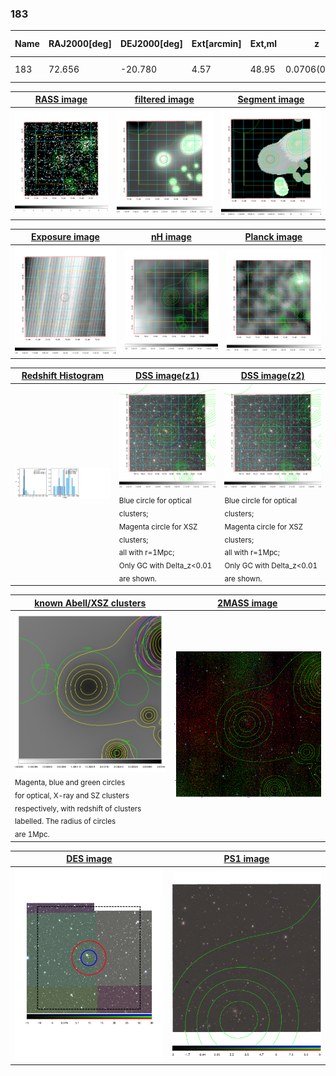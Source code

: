 <div STYLE="page-break-after: always;"></div>

### 183

|Name|RAJ2000[deg]|DEJ2000[deg] |Ext[arcmin]| Ext,ml | z | z_src| C|GC(XSZ,Delta_z<0.01)| GC(OPT,Delta_z<0.01)|GC| R_sig[arcmin] | R500[arcmin] | R500[Mpc]| CRsig[c/s] | CR500[c/s] |L500[1E44 erg/s]|F500[1E-12 erg/s/cm^2]| M500[1E14 Msun]|Tx[keV]|Cnt_sig|Beta|Rc[arcmin]|Comment|Alias|
|---|---|---|---|---|---|------|---|--------|---------|----------|---|---|---|---|---|---|---|---|---|---|---|---|---|---|
|183| 72.656| -20.780| 4.57| 48.95| 0.0706(0.006)| z1, z_opt| S| -| W| N, W| 23.219| 9.072| 0.733| 0.158(0.054)| 0.144(0.049)| 0.307(0.079)| 2.526(0.648)| 1.20(0.16)| 2.45(0.20)| 128.2| 0.638(-0.077+0.120)| 4.600(-1.163+1.574)| -| t233|

|[RASS image](../image/183/183_img.pdf)|[filtered image](../image/183/183_fil.pdf)|[Segment image](../image/183/183_seg.pdf)|
|-------------------|--------------------|-------------------|
| <img src="../image/183/183_img.png" width="300">  | <img src="../image/183/183_fil.png" width="300">   | <img src="../image/183/183_seg.png" width="300">  |

|[Exposure image](../image/183/183_mex.pdf)| [nH image](../image/183/183_nh.pdf)| [Planck image](../image/183/183_p.pdf)|
|-------------------|--------------------|-------------------|
|<img src="../image/183/183_mex.png" width="300">   | <img src="../image/183/183_nh.png" width="300">    | <img src="../image/183/183_p.png" width="300"> |

|[Redshift Histogram](../image/183/183_zg.pdf) | [DSS image(z1)](../image/183/183_dss_z1.pdf)      |  [DSS image(z2)](../image/183/183_dss_z2.pdf)    |
|-------------------|--------------------|-------------------|
|<img src="../image/183/183_zg.png" width="300"> |<img src="../image/183/183_dss_z1.png" width="300"> <sub><br>Blue circle for optical clusters; <br>Magenta circle for XSZ clusters; <br>all with r=1Mpc; <br>Only GC with Delta_z<0.01 are shown. </sub>| <img src="../image/183/183_dss_z2.png" width="300"><sub><br>Blue circle for optical clusters; <br>Magenta circle for XSZ clusters; <br>all with r=1Mpc; <br>Only GC with Delta_z<0.01 are shown. </sub> |

|[known Abell/XSZ clusters](../image/183/183_gc.pdf) | [2MASS image](../image/183/183_2mass.pdf)      |
|-------------------|-------------------|
|<img src=../image/183/183_gc.png width="300"> <br><sub>Magenta, blue and green circles <br>for optical, X-ray and SZ clusters <br>respectively, with redshift of clusters <br>labelled. The radius of circles <br>are 1Mpc.</sub>|<img src="../image/183/183_2mass.png" width="300">  |

|[DES image](../image/183/183_des.pdf)   |[PS1 image](../image/183/183_ps1.pdf)            |
|-------------------|-------------------|
| <img src="../image/183/183_des.pdf" width="300">  | <img src="../image/183/183_ps1.pdf" width="300">  |
